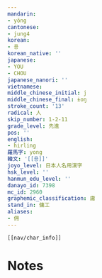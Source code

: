 ```yaml
---
mandarin:
- yōng
cantonese:
- jung4
korean:
- 용
korean_native: ''
japanese:
- YOU
- CHOU
japanese_nanori: ''
vietnamese:
middle_chinese_initial: j
middle_chinese_final: ɨoŋ
stroke_count: '13'
radical: 人
skip_number: 1-2-11
grade_level: 先進
pos: ''
english:
- hirling
羅馬字: yong
韓文: '[[용]]'
joyo_level: 日本人名用漢字
hsk_level: ''
hanmun_edu_level: ''
danayo_id: 7398
mc_id: 2960
graphemic_classification: 庸
stand_in: 傭工
aliases:
- 佣
---
```

```meta-bind-embed
[[nav/char_info]]
```

# Notes
